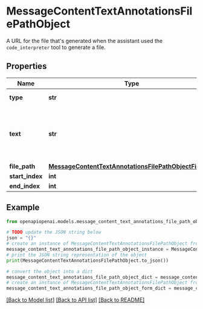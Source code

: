 # MessageContentTextAnnotationsFilePathObject

A URL for the file that's generated when the assistant used the `code_interpreter` tool to generate a file.

## Properties

Name | Type | Description | Notes
------------ | ------------- | ------------- | -------------
**type** | **str** | Always &#x60;file_path&#x60;. | 
**text** | **str** | The text in the message content that needs to be replaced. | 
**file_path** | [**MessageContentTextAnnotationsFilePathObjectFilePath**](MessageContentTextAnnotationsFilePathObjectFilePath.md) |  | 
**start_index** | **int** |  | 
**end_index** | **int** |  | 

## Example

```python
from openapiopenai.models.message_content_text_annotations_file_path_object import MessageContentTextAnnotationsFilePathObject

# TODO update the JSON string below
json = "{}"
# create an instance of MessageContentTextAnnotationsFilePathObject from a JSON string
message_content_text_annotations_file_path_object_instance = MessageContentTextAnnotationsFilePathObject.from_json(json)
# print the JSON string representation of the object
print(MessageContentTextAnnotationsFilePathObject.to_json())

# convert the object into a dict
message_content_text_annotations_file_path_object_dict = message_content_text_annotations_file_path_object_instance.to_dict()
# create an instance of MessageContentTextAnnotationsFilePathObject from a dict
message_content_text_annotations_file_path_object_form_dict = message_content_text_annotations_file_path_object.from_dict(message_content_text_annotations_file_path_object_dict)
```
[[Back to Model list]](../README.md#documentation-for-models) [[Back to API list]](../README.md#documentation-for-api-endpoints) [[Back to README]](../README.md)


